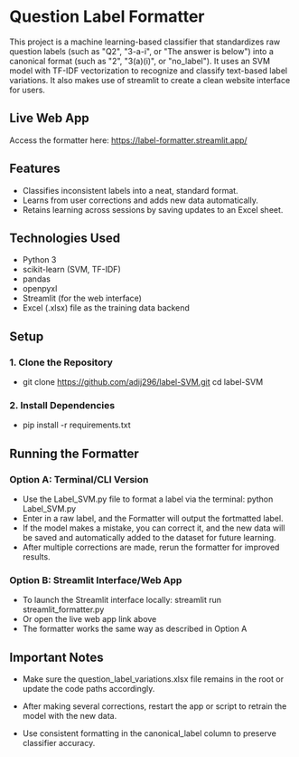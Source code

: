 # Question Label Formatter
This project is a machine learning-based classifier that standardizes raw question labels (such as "Q2", "3-a-i", or "The answer is below") into a canonical format (such as "2", "3(a)(i)", or "no_label"). It uses an SVM model with TF-IDF vectorization to recognize and classify text-based label variations. It also makes use of streamlit to create a clean website interface for users.

## Live Web App
Access the formatter here: https://label-formatter.streamlit.app/

## Features
- Classifies inconsistent labels into a neat, standard format.
- Learns from user corrections and adds new data automatically.
- Retains learning across sessions by saving updates to an Excel sheet.

## Technologies Used
- Python 3
- scikit-learn (SVM, TF-IDF)
- pandas
- openpyxl
- Streamlit (for the web interface)
- Excel (.xlsx) file as the training data backend

## Setup
### 1. Clone the Repository
- git clone https://github.com/adij296/label-SVM.git
  cd label-SVM
### 2. Install Dependencies
- pip install -r requirements.txt

## Running the Formatter
### Option A: Terminal/CLI Version
- Use the Label_SVM.py file to format a label via the terminal:
 python Label_SVM.py
- Enter in a raw label, and the Formatter will output the fortmatted label.
- If the model makes a mistake, you can correct it, and the new data will be saved and automatically added to the dataset for future learning.
- After multiple corrections are made, rerun the formatter for improved results.

### Option B: Streamlit Interface/Web App
- To launch the Streamlit interface locally:
 streamlit run streamlit_formatter.py
- Or open the live web app link above
- The formatter works the same way as described in Option A

## Important Notes
- Make sure the question_label_variations.xlsx file remains in the root or update the code paths accordingly.

- After making several corrections, restart the app or script to retrain the model with the new data.

- Use consistent formatting in the canonical_label column to preserve classifier accuracy.
